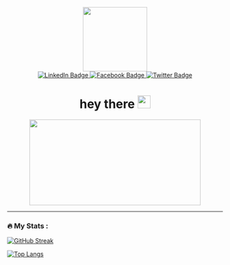 <div id="header" align="center">
  <img src="https://media.giphy.com/media/iIqmM5tTjmpOB9mpbn/giphy.gif" width="150"/>
  <div id="badges">
    <a href="https://www.linkedin.com/in/abderrahmane-laajili-4204ab249/" target="_blank">
      <img src="https://img.shields.io/badge/LinkedIn-blue?style=for-the-badge&logo=linkedin&logoColor=white" alt="LinkedIn Badge"/>
    </a>
    <a href="https://www.facebook.com/abderrahmane.laajili.54/" target="_blank">
      <img src="https://img.shields.io/badge/Facebook-blue?style=for-the-badge&logo=facebook&logoColor=white" alt="Facebook Badge"/>
    </a>
    <a href="https://twitter.com/a_laajili" target="_blank">
      <img src="https://img.shields.io/badge/Twitter-blue?style=for-the-badge&logo=twitter&logoColor=white" alt="Twitter Badge"/>
    </a>
  </div>
  <img src="https://komarev.com/ghpvc/?username=alaajili&style=flat-square&color=blue" alt=""/>
  <h1>
    hey there
    <img src="https://media.giphy.com/media/hvRJCLFzcasrR4ia7z/giphy.gif" width="30px"/>
  </h1>
</div>

<div align="center">
  <img src="https://media.giphy.com/media/QpVUMRUJGokfqXyfa1/giphy.gif" width="400" height="200"/>
</div>


---

### :fire: My Stats :

[![GitHub Streak](http://github-readme-streak-stats.herokuapp.com?user=alaajili&theme=algolia&mode=weekly)](https://git.io/streak-stats)

[![Top Langs](https://github-readme-stats.vercel.app/api/top-langs/?username=alaajili&layout=compact&theme=algolia)](https://github.com/anuraghazra/github-readme-stats)
